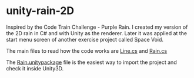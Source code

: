 # unity-rain-2D
Inspired by the Code Train Challenge - Purple Rain. I created my version of the 2D rain in C# and with Unity as the renderer. Later it was applied at the start menu screen of another exercise project called Space Void.

The main files to read how the code works are [Line.cs](Purple_Rain/Assets/Scripts/Line.cs) and [Rain.cs](Purple_Rain/Assets/Scripts/Rain.cs)


The [Rain.unitypackage](Rain.unitypackage) file is the easiest way to import the project and check it inside Unity3D.

